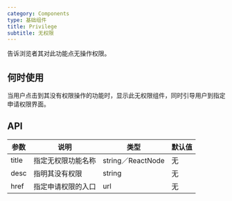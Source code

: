 ```yaml
---
category: Components
type: 基础组件
title: Privilege
subtitle: 无权限
---
```


告诉浏览者其对此功能点无操作权限。

## 何时使用

当用户点击到其没有权限操作的功能时，显示此无权限组件，同时引导用户到指定申请权限界面。

## API

参数   |  说明   |  类型  |  默认值
----- | -----  | -----  | -----
title  | 指定无权限功能名称 | string／ReactNode | 无
desc  | 指明其没有权限  | string | 无
href  | 指定申请权限的入口  | url | 无